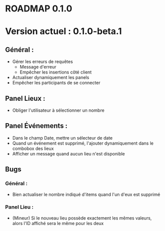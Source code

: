 # ROADMAP 0.1.0
# Version actuel : 0.1.0-beta.1

## Général :
- Gérer les erreurs de requêtes
  - Message d'erreur
  - Empêcher les insertions côté client
- Actualiser dynamiquement les panels
- Empêcher les participants de se connecter

## Panel Lieux :
- Obliger l'utilisateur à sélectionner un nombre

## Panel Événements :
- Dans le champ Date, mettre un sélecteur de date
- Quand un événement est supprimé, l'ajouter dynamiquement dans le combobox des lieux
- Afficher un message quand aucun lieu n'est disponible

## Bugs

### Général :
- Bien actualiser le nombre indiqué d'items quand l'un d'eux est supprimé

### Panel Lieu :
- (Mineur) Si le nouveau lieu possède exactement les mêmes valeurs, alors l'ID affiché sera le même pour les deux
